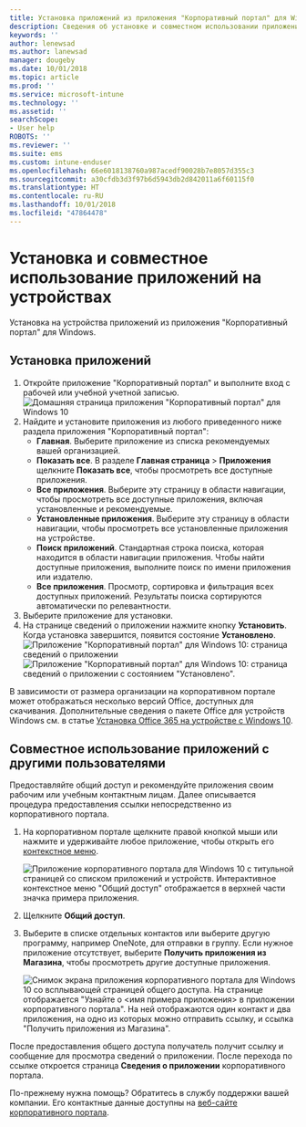 ```yaml
---
title: Установка приложений из приложения "Корпоративный портал" для Windows
description: Сведения об установке и совместном использовании приложений из приложения "Корпоративный портал"
keywords: ''
author: lenewsad
ms.author: lanewsad
manager: dougeby
ms.date: 10/01/2018
ms.topic: article
ms.prod: ''
ms.service: microsoft-intune
ms.technology: ''
ms.assetid: ''
searchScope:
- User help
ROBOTS: ''
ms.reviewer: ''
ms.suite: ems
ms.custom: intune-enduser
ms.openlocfilehash: 66e6018138760a987acedf90028b7e8057d355c3
ms.sourcegitcommit: a30cfdb3d3f97b6d5943db2d842011a6f60115f0
ms.translationtype: HT
ms.contentlocale: ru-RU
ms.lasthandoff: 10/01/2018
ms.locfileid: "47864478"
---
```

# <a name="install-and-share-apps-on-your-device"></a>Установка и совместное использование приложений на устройствах
Установка на устройства приложений из приложения "Корпоративный портал" для Windows.

## <a name="install-apps"></a>Установка приложений

1. Откройте приложение "Корпоративный портал" и выполните вход с рабочей или учебной учетной записью.
![Домашняя страница приложения "Корпоративный портал" для Windows 10](./media/RS1_AppDetailsPage_Installed_03.png)  
2. Найдите и установите приложения из любого приведенного ниже раздела приложения "Корпоративный портал":
    * **Главная**. Выберите приложение из списка рекомендуемых вашей организацией. 
    * **Показать все**. В разделе **Главная страница**  >  **Приложения** щелкните **Показать все**, чтобы просмотреть все доступные приложения.
    * **Все приложения**. Выберите эту страницу в области навигации, чтобы просмотреть все доступные приложения, включая установленные и рекомендуемые.
    * **Установленные приложения**. Выберите эту страницу в области навигации, чтобы просмотреть все установленные приложения на устройстве.
    * **Поиск приложений**. Стандартная строка поиска, которая находится в области навигации приложения.  Чтобы найти доступные приложения, выполните поиск по имени приложения или издателю.  
    * **Все приложения**. Просмотр, сортировка и фильтрация всех доступных приложений. Результаты поиска сортируются автоматически по релевантности.
3. Выберите приложение для установки.  
4. На странице сведений о приложении нажмите кнопку **Установить**. Когда установка завершится, появится состояние **Установлено**.
![Приложение "Корпоративный портал" для Windows 10: страница сведений о приложении](./media/RS1_AppDetailsPage_Installed_02.png)  
![Приложение "Корпоративный портал" для Windows 10: страница сведений о приложении с состоянием "Установлено".](./media/RS1_AppDetailsPage_Installed_01.png)    

 В зависимости от размера организации на корпоративном портале может отображаться несколько версий Office, доступных для скачивания. Дополнительные сведения о пакете Office для устройств Windows см. в статье [Установка Office 365 на устройстве с Windows 10](./install-office-windows.md).

## <a name="share-apps-with-others"></a>Совместное использование приложений с другими пользователями
Предоставляйте общий доступ и рекомендуйте приложения своим рабочим или учебным контактным лицам. Далее описывается процедура предоставления ссылки непосредственно из корпоративного портала.

1. На корпоративном портале щелкните правой кнопкой мыши или нажмите и удерживайте любое приложение, чтобы открыть его [контекстное меню](https://docs.microsoft.com//windows/uwp/design/controls-and-patterns/menus).  

    ![Приложение корпоративного портала для Windows 10 с титульной страницей со списком приложений и устройств. Интерактивное контекстное меню "Общий доступ" отображается в верхней части значка примера приложения. ](./media/1808_ShareContext_CP_Windows.png)  

2. Щелкните **Общий доступ**.
3. Выберите в списке отдельных контактов или выберите другую программу, например OneNote, для отправки в группу. Если нужное приложение отсутствует, выберите **Получить приложения из Магазина**, чтобы просмотреть другие доступные приложения.  

    ![Снимок экрана приложения корпоративного портала для Windows 10 со всплывающей страницей общего доступа. На странице отображается "Узнайте о <имя примера приложения> в приложении корпоративного портала". На ней отображаются один контакт и два приложения, на одно из которых можно отправить ссылку, и ссылка "Получить приложения из Магазина". ](./media/1808_ShareApps_CP_Windows.png) 

После предоставления общего доступа получатель получит ссылку и сообщение для просмотра сведений о приложении. После перехода по ссылке откроется страница **Сведения о приложении** корпоративного портала. 

По-прежнему нужна помощь? Обратитесь в службу поддержки вашей компании. Его контактные данные доступны на [веб-сайте корпоративного портала](https://go.microsoft.com/fwlink/?linkid=2010980).
